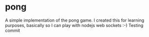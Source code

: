 pong
====

A simple implementation of the pong game. I created this for learning purposes, basically so I can play with nodejs web sockets :-)
Testing commit
